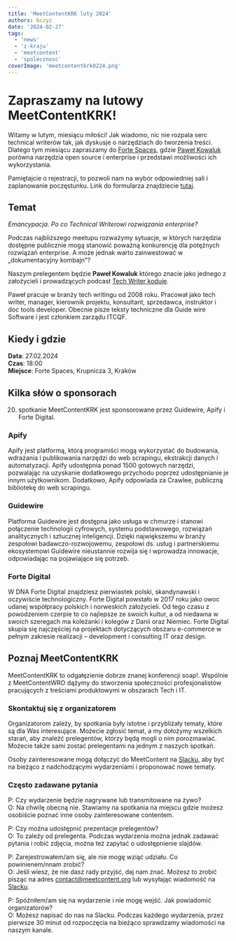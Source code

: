 ```yaml
---
title: 'MeetContentKRK luty 2024'
authors: bczyz
date: '2024-02-27'
tags:
  - 'news'
  - 'z-kraju'
  - 'meetcontent'
  - 'spolecznosc'
coverImage: 'meetcontentkrk0224.png'
---
```


# Zapraszamy na lutowy MeetContentKRK!

Witamy w lutym, miesiącu miłości! 
Jak wiadomo, nic nie rozpala serc technical writerów tak, jak dyskusje o narzędziach do tworzenia treści.
Dlatego tym miesiącu zapraszamy do [Forte Spaces](https://fortedigital.com/pl), gdzie [Paweł Kowaluk](https://www.linkedin.com/in/pawel-kowaluk/) porówna narzędzia open source i enterprise i przedstawi możliwości ich wykorzystania.

<!--truncate-->

Pamiętajcie o rejestracji, to pozwoli nam na wybór odpowiedniej sali i
zaplanowanie poczęstunku. Link do formularza znajdziecie
[tutaj](https://forms.gle/6hc8cMrsAtjgDHeLA).

## Temat

_Emancypacja. Po co Technical Writerowi rozwiązania enterprise?_

Podczas najbliższego meetupu rozważymy sytuacje, w których narzędzia dostępne publicznie mogą stanowić poważną konkurencję dla 
potężnych rozwiązań enterprise. A może jednak warto zainwestować w „dokumentacyjny kombajn”?

Naszym prelegentem będzie **Paweł Kowaluk** którego znacie jako jednego z założycieli i prowadzących podcast
[Tech Writer koduje](https://techwriterkoduje.pl/).

Paweł pracuje w branży tech writingu od 2008 roku. Pracował jako tech writer, manager, kierownik projektu, konsultant, sprzedawca, instruktor i doc tools developer. Obecnie pisze teksty techniczne dla Guide wire Software i jest członkiem zarządu ITCQF.

## Kiedy i gdzie

**Data**: 27.02.2024 <br /> **Czas**: 18:00 <br /> **Miejsce**: Forte Spaces,
Krupnicza 3, Kraków

## Kilka słów o sponsorach

20. spotkanie MeetContentKRK jest sponsorowane przez Guidewire, Apify i Forte Digital.

### Apify

Apify jest platformą, którą programiści mogą wykorzystać do budowania, wdrażania i publikowania narzędzi do web scrapingu, ekstrakcji danych i automatyzacji.
Apify udostępnia ponad 1500 gotowych narzędzi, pozwalając na uzyskanie dodatkowego przychodu poprzez udostępnianie je innym użytkownikom. Dodatkowo, Apify odpowiada za Crawlee, publiczną bibliotekę do web scrapingu.

### Guidewire

Platforma Guidewire jest dostępna jako usługa w chmurze i stanowi połączenie technologii cyfrowych, systemu podstawowego, rozwiązań analitycznych i sztucznej inteligencji. Dzięki największemu w branży zespołowi badawczo-rozwojowemu, zespołowi ds. usług i partnerskiemu ekosystemowi Guidewire nieustannie rozwija się i wprowadza innowacje, odpowiadając na pojawiające się potrzeb.

### Forte Digital

W DNA Forte Digital znajdziesz pierwiastek polski, skandynawski i oczywiście
technologiczny. Forte Digital powstało w 2017 roku jako owoc udanej współpracy
polskich i norweskich założycieli. Od tego czasu z powodzeniem czerpie to co
najlepsze ze swoich kultur, a od niedawna w swoich szeregach ma koleżanki i
kolegów z Danii oraz Niemiec. Forte Digital skupia się najczęściej na projektach
dotyczących obszaru e-commerce w pełnym zakresie realizacji – development i
consulting IT oraz design.

## Poznaj MeetContentKRK

MeetContentKRK to odgałęzienie dobrze znanej konferencji soap!. Wspólnie z
MeetContentWRO dążymy do stworzenia społeczności profesjonalistów pracujących z
treściami produktowymi w obszarach Tech i IT.

### Skontaktuj się z organizatorem

Organizatorom zależy, by spotkania były istotne i przybliżały tematy, które są
dla Was interesujące. Możecie zgłosić temat, a my dołożymy wszelkich starań, aby
znaleźć prelegentów, którzy będą mogli o nim porozmawiać. Możecie także sami
zostać prelegentami na jednym z naszych spotkań.

Osoby zainteresowane mogą dołączyć do MeetContent na
[Slacku](https://meetcontent.slack.com/), aby być na bieżąco z nadchodzącymi
wydarzeniami i proponować nowe tematy.

### Często zadawane pytania

P: Czy wydarzenie będzie nagrywane lub transmitowane na żywo? <br /> O: Na
chwilę obecną nie. Stawiamy na spotkania na miejscu gdzie możesz osobiście
poznać inne osoby zainteresowane contentem.

P: Czy można udostępnić prezentacje prelegentów? <br /> O: To zależy od
prelegenta. Podczas wydarzenia można jednak zadawać pytania i robić zdjęcia,
można też zapytać o udostępnienie slajdów.

P: Zarejestrowałem/am się, ale nie mogę wziąć udziału. Co powinienem/nnam
zrobić? <br /> O: Jeśli wiesz, że nie dasz rady przyjść, daj nam znać. Możesz to
zrobić pisząc na adres contact@meetcontent.org lub wysyłając wiadomość na
[Slacku](https://meetcontent.slack.com/).

P: Spóźniłem/am się na wydarzenie i nie mogę wejść. Jak powiadomić
organizatorów? <br /> O: Możesz napisać do nas na Slacku. Podczas każdego
wydarzenia, przez pierwsze 30 minut od rozpoczęcia na bieżąco sprawdzamy
wiadomości na naszym kanale.
